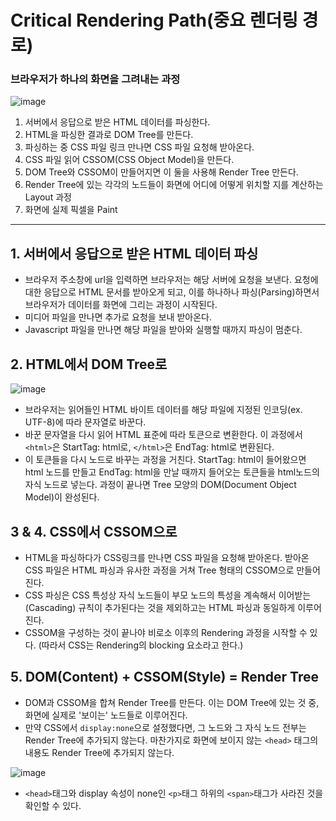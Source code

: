 # Critical Rendering Path(중요 렌더링 경로)

### 브라우저가 하나의 화면을 그려내는 과정

![image](https://user-images.githubusercontent.com/76952602/141133329-2d1d9094-5471-4b52-8da0-18135c956e1f.png)

1. 서버에서 응답으로 받은 HTML 데이터를 파싱한다.
2. HTML을 파싱한 결과로 DOM Tree를 만든다.
3. 파싱하는 중 CSS 파일 링크 만나면 CSS 파일 요청해 받아온다.
4. CSS 파일 읽어 CSSOM(CSS Object Model)을 만든다.
5. DOM Tree와 CSSOM이 만들어지면 이 둘을 사용해 Render Tree 만든다.
6. Render Tree에 있는 각각의 노드들이 화면에 어디에 어떻게 위치할 지를 계산하는 Layout 과정
7. 화면에 실제 픽셀을 Paint

---

## 1. 서버에서 응답으로 받은 HTML 데이터 파싱

- 브라우저 주소창에 url을 입력하면 브라우저는 해당 서버에 요청을 보낸다. 요청에 대한 응답으로 HTML 문서를 받아오게 되고, 이를 하나하나 파싱(Parsing)하면서 브라우저가 데이터를 화면에 그리는 과정이 시작된다.
- 미디어 파일을 만나면 추가로 요청을 보내 받아온다.
- Javascript 파일을 만나면 해당 파일을 받아와 실행할 때까지 파싱이 멈춘다.

## 2. HTML에서 DOM Tree로

![image](https://user-images.githubusercontent.com/76952602/141133810-3b02eb55-f604-4b08-adc8-313dc7ea8011.png)

- 브라우저는 읽어들인 HTML 바이트 데이터를 해당 파일에 지정된 인코딩(ex. UTF-8)에 따라 문자열로 바꾼다.
- 바꾼 문자열을 다시 읽어 HTML 표준에 따라 토큰으로 변환한다. 이 과정에서 `<html>`은 StartTag: html로, `</html>`은 EndTag: html로 변환된다.
- 이 토큰들을 다시 노드로 바꾸는 과정을 거친다. StartTag: html이 들어왔으면 html 노드를 만들고 EndTag: html을 만날 때까지 들어오는 토큰들을 html노드의 자식 노드로 넣는다. 과정이 끝나면 Tree 모양의 DOM(Document Object Model)이 완성된다.

## 3 & 4. CSS에서 CSSOM으로

- HTML을 파싱하다가 CSS링크를 만나면 CSS 파일을 요청해 받아온다. 받아온 CSS 파일은 HTML 파싱과 유사한 과정을 거쳐 Tree 형태의 CSSOM으로 만들어진다.
- CSS 파싱은 CSS 특성상 자식 노드들이 부모 노드의 특성을 계속해서 이어받는(Cascading) 규칙이 추가된다는 것을 제외하고는 HTML 파싱과 동일하게 이루어진다.
- CSSOM을 구성하는 것이 끝나야 비로소 이후의 Rendering 과정을 시작할 수 있다. (따라서 CSS는 Rendering의 blocking 요소라고 한다.)

## 5. DOM(Content) + CSSOM(Style) = Render Tree

- DOM과 CSSOM을 합쳐 Render Tree를 만든다. 이는 DOM Tree에 있는 것 중, 화면에 실제로 '보이는' 노드들로 이루어진다.
- 만약 CSS에서 `display:none`으로 설정했다면, 그 노드와 그 자식 노드 전부는 Render Tree에 추가되지 않는다. 마찬가지로 화면에 보이지 않는 `<head>` 태그의 내용도 Render Tree에 추가되지 않는다.

![image](https://user-images.githubusercontent.com/76952602/141135301-6ad4368f-f4db-4a32-8afa-a599ccc9f810.png)

- `<head>`태그와 display 속성이 none인 `<p>`태그 하위의 `<span>`태그가 사라진 것을 확인할 수 있다.
